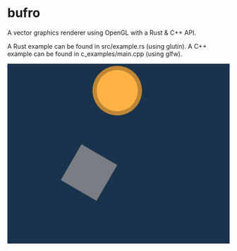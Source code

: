 # bufro
A vector graphics renderer using OpenGL with a Rust &amp; C++ API.

A Rust example can be found in src/example.rs (using glutin).
A C++ example can be found in c_examples/main.cpp (using glfw).

![Image of demo](https://raw.githubusercontent.com/UE2020/bufro/main/demo.png)
